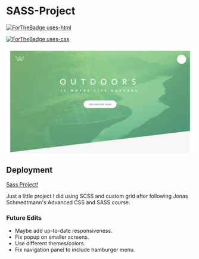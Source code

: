 # SASS-Project

[![ForTheBadge uses-html](http://ForTheBadge.com/images/badges/uses-html.svg)](http://ForTheBadge.com)

[![ForTheBadge uses-css](http://ForTheBadge.com/images/badges/uses-css.svg)](http://ForTheBadge.com)

![GitHub Logo](/img/screenshot-project.png)

## Deployment

[Sass Project!](https://sanjula8.github.io/SASS-Project/)

Just a little project I did using SCSS and custom grid after following Jonas Schmedtmann's Advanced CSS and SASS course.

### Future Edits

-   Maybe add up-to-date responsiveness.
-   Fix popup on smaller screens.
-   Use different themes/colors.
-   Fix navigation panel to include hamburger menu.
